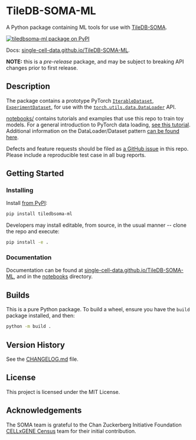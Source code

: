 # TileDB-SOMA-ML
A Python package containing ML tools for use with [TileDB-SOMA].

[![tiledbsoma-ml package on PyPI](https://img.shields.io/pypi/v/tiledbsoma-ml?label=tiledbsoma-ml)][pypi]


Docs: [single-cell-data.github.io/TileDB-SOMA-ML].

**NOTE:** this is a _pre-release_ package, and may be subject to breaking API changes prior to first release.

## Description

The package contains a prototype PyTorch [`IterableDataset`], [`ExperimentDataset`], for use with the [`torch.utils.data.DataLoader`] API.

[notebooks/](notebooks) contains tutorials and examples that use this repo to train toy models. For a general introduction to PyTorch data loading, [see this tutorial][torch data tutorial]. Additional information on the DataLoader/Dataset pattern [can be found here][`torch.data`].

Defects and feature requests should be filed as [a GitHub issue][/issues] in this repo. Please include a reproducible test case in all bug reports.

## Getting Started

### Installing

Install [from PyPI][pypi]:
```bash
pip install tiledbsoma-ml
```

Developers may install editable, from source, in the usual manner -- clone the repo and execute:

```bash
pip install -e .
```

### Documentation

Documentation can be found at [single-cell-data.github.io/TileDB-SOMA-ML], and in the [notebooks] directory.

## Builds

This is a pure Python package. To build a wheel, ensure you have the `build` package installed, and then:

```bash
python -m build .
```

## Version History

See the [CHANGELOG.md] file.

## License

This project is licensed under the MIT License.

## Acknowledgements

The SOMA team is grateful to the Chan Zuckerberg Initiative Foundation [CELLxGENE Census](https://cellxgene.cziscience.com) team for their initial contribution.

[TileDB-SOMA]: https://github.com/single-cell-data/TileDB-SOMA
[`IterableDataset`]: https://pytorch.org/docs/stable/data.html#torch.utils.data.IterableDataset
[`ExperimentDataset`]: src/tiledbsoma_ml/dataset.py
[`torch.utils.data.DataLoader`]: https://pytorch.org/docs/stable/data.html#torch.utils.data.DataLoader
[/issues]: https://github.com/single-cell-data/TileDB-SOMA-ML/issues/new
[pypi]: https://pypi.org/project/tiledbsoma-ml/
[torch data tutorial]: https://pytorch.org/tutorials/beginner/data_loading_tutorial.html
[`torch.data`]: https://pytorch.org/docs/stable/data.html
[single-cell-data.github.io/TileDB-SOMA-ML]: https://single-cell-data.github.io/TileDB-SOMA-ML/
[notebooks]: notebooks
[CHANGELOG.md]: CHANGELOG.md
[www]: https://single-cell-data.github.io/TileDB-SOMA-ML/
[single-cell-data.github.io/TileDB-SOMA-ML]: https://single-cell-data.github.io/TileDB-SOMA-ML/
